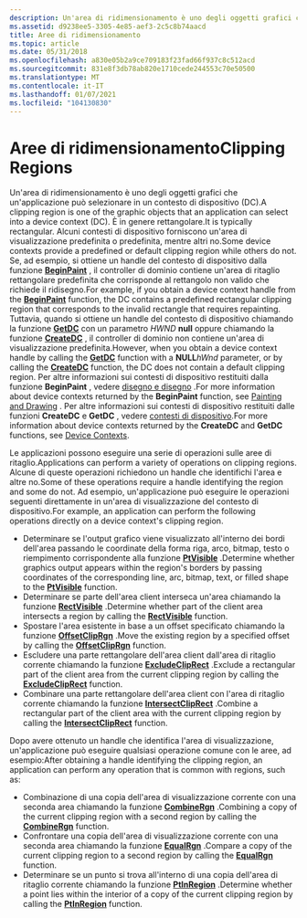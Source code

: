 ```yaml
---
description: Un'area di ridimensionamento è uno degli oggetti grafici che un'applicazione può selezionare in un contesto di dispositivo (DC).
ms.assetid: d9238ee5-3305-4e85-aef3-2c5c8b74aacd
title: Aree di ridimensionamento
ms.topic: article
ms.date: 05/31/2018
ms.openlocfilehash: a830e05b2a9ce709183f23fad66f937c8c512acd
ms.sourcegitcommit: 831e8f3db78ab820e1710cede244553c70e50500
ms.translationtype: MT
ms.contentlocale: it-IT
ms.lasthandoff: 01/07/2021
ms.locfileid: "104130830"
---
```

# <a name="clipping-regions"></a><span data-ttu-id="1c872-103">Aree di ridimensionamento</span><span class="sxs-lookup"><span data-stu-id="1c872-103">Clipping Regions</span></span>

<span data-ttu-id="1c872-104">Un'area di ridimensionamento è uno degli oggetti grafici che un'applicazione può selezionare in un contesto di dispositivo (DC).</span><span class="sxs-lookup"><span data-stu-id="1c872-104">A clipping region is one of the graphic objects that an application can select into a device context (DC).</span></span> <span data-ttu-id="1c872-105">È in genere rettangolare.</span><span class="sxs-lookup"><span data-stu-id="1c872-105">It is typically rectangular.</span></span> <span data-ttu-id="1c872-106">Alcuni contesti di dispositivo forniscono un'area di visualizzazione predefinita o predefinita, mentre altri no.</span><span class="sxs-lookup"><span data-stu-id="1c872-106">Some device contexts provide a predefined or default clipping region while others do not.</span></span> <span data-ttu-id="1c872-107">Se, ad esempio, si ottiene un handle del contesto di dispositivo dalla funzione [**BeginPaint**](/windows/desktop/api/Winuser/nf-winuser-beginpaint) , il controller di dominio contiene un'area di ritaglio rettangolare predefinita che corrisponde al rettangolo non valido che richiede il ridisegno.</span><span class="sxs-lookup"><span data-stu-id="1c872-107">For example, if you obtain a device context handle from the [**BeginPaint**](/windows/desktop/api/Winuser/nf-winuser-beginpaint) function, the DC contains a predefined rectangular clipping region that corresponds to the invalid rectangle that requires repainting.</span></span> <span data-ttu-id="1c872-108">Tuttavia, quando si ottiene un handle del contesto di dispositivo chiamando la funzione [**GetDC**](/windows/desktop/api/Winuser/nf-winuser-getdc) con un parametro _HWND_ **null** oppure chiamando la funzione [**CreateDC**](/windows/desktop/api/Wingdi/nf-wingdi-createdca) , il controller di dominio non contiene un'area di visualizzazione predefinita.</span><span class="sxs-lookup"><span data-stu-id="1c872-108">However, when you obtain a device context handle by calling the [**GetDC**](/windows/desktop/api/Winuser/nf-winuser-getdc) function with a **NULL**_hWnd_ parameter, or by calling the [**CreateDC**](/windows/desktop/api/Wingdi/nf-wingdi-createdca) function, the DC does not contain a default clipping region.</span></span> <span data-ttu-id="1c872-109">Per altre informazioni sui contesti di dispositivo restituiti dalla funzione **BeginPaint** , vedere [disegno e disegno](painting-and-drawing.md) .</span><span class="sxs-lookup"><span data-stu-id="1c872-109">For more information about device contexts returned by the **BeginPaint** function, see [Painting and Drawing](painting-and-drawing.md) .</span></span> <span data-ttu-id="1c872-110">Per altre informazioni sui contesti di dispositivo restituiti dalle funzioni **CreateDC** e **GetDC** , vedere [contesti di dispositivo](device-contexts.md).</span><span class="sxs-lookup"><span data-stu-id="1c872-110">For more information about device contexts returned by the **CreateDC** and **GetDC** functions, see [Device Contexts](device-contexts.md).</span></span>

<span data-ttu-id="1c872-111">Le applicazioni possono eseguire una serie di operazioni sulle aree di ritaglio.</span><span class="sxs-lookup"><span data-stu-id="1c872-111">Applications can perform a variety of operations on clipping regions.</span></span> <span data-ttu-id="1c872-112">Alcune di queste operazioni richiedono un handle che identifichi l'area e altre no.</span><span class="sxs-lookup"><span data-stu-id="1c872-112">Some of these operations require a handle identifying the region and some do not.</span></span> <span data-ttu-id="1c872-113">Ad esempio, un'applicazione può eseguire le operazioni seguenti direttamente in un'area di visualizzazione del contesto di dispositivo.</span><span class="sxs-lookup"><span data-stu-id="1c872-113">For example, an application can perform the following operations directly on a device context's clipping region.</span></span>

-   <span data-ttu-id="1c872-114">Determinare se l'output grafico viene visualizzato all'interno dei bordi dell'area passando le coordinate della forma riga, arco, bitmap, testo o riempimento corrispondente alla funzione [**PtVisible**](/windows/desktop/api/Wingdi/nf-wingdi-ptvisible) .</span><span class="sxs-lookup"><span data-stu-id="1c872-114">Determine whether graphics output appears within the region's borders by passing coordinates of the corresponding line, arc, bitmap, text, or filled shape to the [**PtVisible**](/windows/desktop/api/Wingdi/nf-wingdi-ptvisible) function.</span></span>
-   <span data-ttu-id="1c872-115">Determinare se parte dell'area client interseca un'area chiamando la funzione [**RectVisible**](/windows/desktop/api/Wingdi/nf-wingdi-rectvisible) .</span><span class="sxs-lookup"><span data-stu-id="1c872-115">Determine whether part of the client area intersects a region by calling the [**RectVisible**](/windows/desktop/api/Wingdi/nf-wingdi-rectvisible) function.</span></span>
-   <span data-ttu-id="1c872-116">Spostare l'area esistente in base a un offset specificato chiamando la funzione [**OffsetClipRgn**](/windows/desktop/api/Wingdi/nf-wingdi-offsetcliprgn) .</span><span class="sxs-lookup"><span data-stu-id="1c872-116">Move the existing region by a specified offset by calling the [**OffsetClipRgn**](/windows/desktop/api/Wingdi/nf-wingdi-offsetcliprgn) function.</span></span>
-   <span data-ttu-id="1c872-117">Escludere una parte rettangolare dell'area client dall'area di ritaglio corrente chiamando la funzione [**ExcludeClipRect**](/windows/desktop/api/Wingdi/nf-wingdi-excludecliprect) .</span><span class="sxs-lookup"><span data-stu-id="1c872-117">Exclude a rectangular part of the client area from the current clipping region by calling the [**ExcludeClipRect**](/windows/desktop/api/Wingdi/nf-wingdi-excludecliprect) function.</span></span>
-   <span data-ttu-id="1c872-118">Combinare una parte rettangolare dell'area client con l'area di ritaglio corrente chiamando la funzione [**IntersectClipRect**](/windows/desktop/api/Wingdi/nf-wingdi-intersectcliprect) .</span><span class="sxs-lookup"><span data-stu-id="1c872-118">Combine a rectangular part of the client area with the current clipping region by calling the [**IntersectClipRect**](/windows/desktop/api/Wingdi/nf-wingdi-intersectcliprect) function.</span></span>

<span data-ttu-id="1c872-119">Dopo avere ottenuto un handle che identifica l'area di visualizzazione, un'applicazione può eseguire qualsiasi operazione comune con le aree, ad esempio:</span><span class="sxs-lookup"><span data-stu-id="1c872-119">After obtaining a handle identifying the clipping region, an application can perform any operation that is common with regions, such as:</span></span>

-   <span data-ttu-id="1c872-120">Combinazione di una copia dell'area di visualizzazione corrente con una seconda area chiamando la funzione [**CombineRgn**](/windows/desktop/api/Wingdi/nf-wingdi-combinergn) .</span><span class="sxs-lookup"><span data-stu-id="1c872-120">Combining a copy of the current clipping region with a second region by calling the [**CombineRgn**](/windows/desktop/api/Wingdi/nf-wingdi-combinergn) function.</span></span>
-   <span data-ttu-id="1c872-121">Confrontare una copia dell'area di visualizzazione corrente con una seconda area chiamando la funzione [**EqualRgn**](/windows/desktop/api/Wingdi/nf-wingdi-equalrgn) .</span><span class="sxs-lookup"><span data-stu-id="1c872-121">Compare a copy of the current clipping region to a second region by calling the [**EqualRgn**](/windows/desktop/api/Wingdi/nf-wingdi-equalrgn) function.</span></span>
-   <span data-ttu-id="1c872-122">Determinare se un punto si trova all'interno di una copia dell'area di ritaglio corrente chiamando la funzione [**PtInRegion**](/windows/desktop/api/Wingdi/nf-wingdi-ptinregion) .</span><span class="sxs-lookup"><span data-stu-id="1c872-122">Determine whether a point lies within the interior of a copy of the current clipping region by calling the [**PtInRegion**](/windows/desktop/api/Wingdi/nf-wingdi-ptinregion) function.</span></span>

 

 



